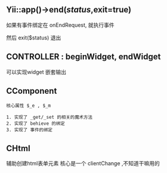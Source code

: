 ## Yii::app()->end($status,$exit=true)
  如果有事件绑定在  onEndRequest, 就执行事件

  然后 exit($status) 退出

## CONTROLLER  : beginWidget, endWidget
  可以实现widget 嵌套输出

## CComponent
    核心属性 $_e , $_m 

    1. 实现了 _get/_set 的相关的魔术方法
    2. 实现了 behieve 的绑定
    3. 实现了 事件的绑定

## CHtml
  辅助创建html表单元素
  核心是一个 clientChange  ,不知道干嘛用的
